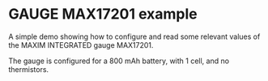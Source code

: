 # GAUGE MAX17201 example

A simple demo showing how to configure and read some relevant values of the MAXIM INTEGRATED gauge MAX17201.

The gauge is configured for a 800 mAh battery, with 1 cell, and no thermistors.
